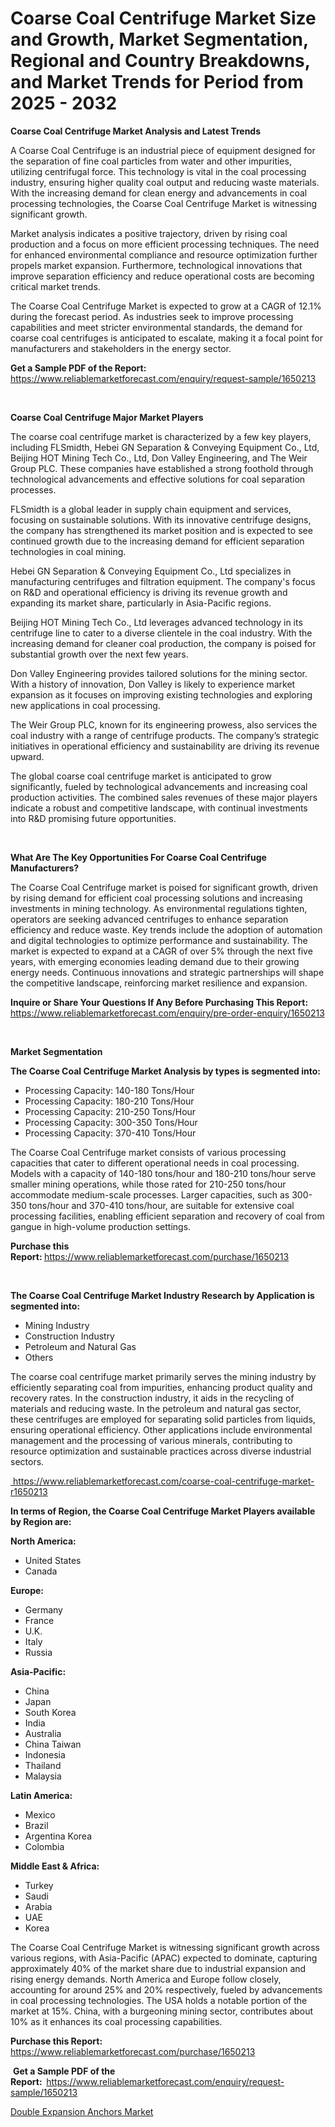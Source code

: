 <p><h1>Coarse Coal Centrifuge Market Size and Growth, Market Segmentation, Regional and Country Breakdowns, and Market Trends for Period from 2025 -  2032</h1></p><p><strong>Coarse Coal Centrifuge Market Analysis and Latest Trends</strong></p>
<p><p>A Coarse Coal Centrifuge is an industrial piece of equipment designed for the separation of fine coal particles from water and other impurities, utilizing centrifugal force. This technology is vital in the coal processing industry, ensuring higher quality coal output and reducing waste materials. With the increasing demand for clean energy and advancements in coal processing technologies, the Coarse Coal Centrifuge Market is witnessing significant growth.</p><p>Market analysis indicates a positive trajectory, driven by rising coal production and a focus on more efficient processing techniques. The need for enhanced environmental compliance and resource optimization further propels market expansion. Furthermore, technological innovations that improve separation efficiency and reduce operational costs are becoming critical market trends.</p><p>The Coarse Coal Centrifuge Market is expected to grow at a CAGR of 12.1% during the forecast period. As industries seek to improve processing capabilities and meet stricter environmental standards, the demand for coarse coal centrifuges is anticipated to escalate, making it a focal point for manufacturers and stakeholders in the energy sector.</p></p>
<p><strong>Get a Sample PDF of the Report:&nbsp;</strong> <a href="https://www.reliablemarketforecast.com/enquiry/request-sample/1650213?utm_campaign=2255&utm_medium=2&utm_source=Github&utm_content=ia&utm_term=17022025&utm_id=coarse-coal-centrifuge">https://www.reliablemarketforecast.com/enquiry/request-sample/1650213</a></p>
<p>&nbsp;</p>
<p><strong>Coarse Coal Centrifuge Major Market Players</strong></p>
<p><p>The coarse coal centrifuge market is characterized by a few key players, including FLSmidth, Hebei GN Separation & Conveying Equipment Co., Ltd, Beijing HOT Mining Tech Co., Ltd, Don Valley Engineering, and The Weir Group PLC. These companies have established a strong foothold through technological advancements and effective solutions for coal separation processes.</p><p>FLSmidth is a global leader in supply chain equipment and services, focusing on sustainable solutions. With its innovative centrifuge designs, the company has strengthened its market position and is expected to see continued growth due to the increasing demand for efficient separation technologies in coal mining.</p><p>Hebei GN Separation & Conveying Equipment Co., Ltd specializes in manufacturing centrifuges and filtration equipment. The company's focus on R&D and operational efficiency is driving its revenue growth and expanding its market share, particularly in Asia-Pacific regions.</p><p>Beijing HOT Mining Tech Co., Ltd leverages advanced technology in its centrifuge line to cater to a diverse clientele in the coal industry. With the increasing demand for cleaner coal production, the company is poised for substantial growth over the next few years.</p><p>Don Valley Engineering provides tailored solutions for the mining sector. With a history of innovation, Don Valley is likely to experience market expansion as it focuses on improving existing technologies and exploring new applications in coal processing.</p><p>The Weir Group PLC, known for its engineering prowess, also services the coal industry with a range of centrifuge products. The company’s strategic initiatives in operational efficiency and sustainability are driving its revenue upward.</p><p>The global coarse coal centrifuge market is anticipated to grow significantly, fueled by technological advancements and increasing coal production activities. The combined sales revenues of these major players indicate a robust and competitive landscape, with continual investments into R&D promising future opportunities.</p></p>
<p>&nbsp;</p>
<p><strong>What Are The Key Opportunities For Coarse Coal Centrifuge Manufacturers?</strong></p>
<p><p>The Coarse Coal Centrifuge market is poised for significant growth, driven by rising demand for efficient coal processing solutions and increasing investments in mining technology. As environmental regulations tighten, operators are seeking advanced centrifuges to enhance separation efficiency and reduce waste. Key trends include the adoption of automation and digital technologies to optimize performance and sustainability. The market is expected to expand at a CAGR of over 5% through the next five years, with emerging economies leading demand due to their growing energy needs. Continuous innovations and strategic partnerships will shape the competitive landscape, reinforcing market resilience and expansion.</p></p>
<p><strong>Inquire or Share Your Questions If Any Before Purchasing This Report:</strong> <a href="https://www.reliablemarketforecast.com/enquiry/pre-order-enquiry/1650213?utm_campaign=2255&utm_medium=2&utm_source=Github&utm_content=ia&utm_term=17022025&utm_id=coarse-coal-centrifuge">https://www.reliablemarketforecast.com/enquiry/pre-order-enquiry/1650213</a></p>
<p>&nbsp;</p>
<p><strong>Market Segmentation</strong></p>
<p><strong>The Coarse Coal Centrifuge Market Analysis by types is segmented into:</strong></p>
<p><ul><li>Processing Capacity: 140-180 Tons/Hour</li><li>Processing Capacity: 180-210 Tons/Hour</li><li>Processing Capacity: 210-250 Tons/Hour</li><li>Processing Capacity: 300-350 Tons/Hour</li><li>Processing Capacity: 370-410 Tons/Hour</li></ul></p>
<p><p>The Coarse Coal Centrifuge market consists of various processing capacities that cater to different operational needs in coal processing. Models with a capacity of 140-180 tons/hour and 180-210 tons/hour serve smaller mining operations, while those rated for 210-250 tons/hour accommodate medium-scale processes. Larger capacities, such as 300-350 tons/hour and 370-410 tons/hour, are suitable for extensive coal processing facilities, enabling efficient separation and recovery of coal from gangue in high-volume production settings.</p></p>
<p><strong>Purchase this Report:&nbsp;</strong><a href="https://www.reliablemarketforecast.com/purchase/1650213?utm_campaign=2255&utm_medium=2&utm_source=Github&utm_content=ia&utm_term=17022025&utm_id=coarse-coal-centrifuge">https://www.reliablemarketforecast.com/purchase/1650213</a></p>
<p>&nbsp;</p>
<p><strong>The Coarse Coal Centrifuge Market Industry Research by Application is segmented into:</strong></p>
<p><ul><li>Mining Industry</li><li>Construction Industry</li><li>Petroleum and Natural Gas</li><li>Others</li></ul></p>
<p><p>The coarse coal centrifuge market primarily serves the mining industry by efficiently separating coal from impurities, enhancing product quality and recovery rates. In the construction industry, it aids in the recycling of materials and reducing waste. In the petroleum and natural gas sector, these centrifuges are employed for separating solid particles from liquids, ensuring operational efficiency. Other applications include environmental management and the processing of various minerals, contributing to resource optimization and sustainable practices across diverse industrial sectors.</p></p>
<p><a href="https://www.reliablemarketforecast.com/coarse-coal-centrifuge-market-r1650213?utm_campaign=2255&utm_medium=2&utm_source=Github&utm_content=ia&utm_term=17022025&utm_id=coarse-coal-centrifuge">&nbsp;https://www.reliablemarketforecast.com/coarse-coal-centrifuge-market-r1650213</a></p>
<p><strong>In terms of Region, the Coarse Coal Centrifuge Market Players available by Region are:</strong></p>
<p>
    <p> <strong> North America: </strong>
        <ul>
            <li>United States</li>
            <li>Canada</li>
        </ul>
        </p> 
    <p> <strong> Europe: </strong>
        <ul>
            <li>Germany</li>
            <li>France</li>
            <li>U.K.</li>
            <li>Italy</li>
            <li>Russia</li>
        </ul>
        </p> 
    <p> <strong> Asia-Pacific: </strong>
        <ul>
            <li>China</li>
            <li>Japan</li>
            <li>South Korea</li>
            <li>India</li>
            <li>Australia</li>
            <li>China Taiwan</li>
            <li>Indonesia</li>
            <li>Thailand</li>
            <li>Malaysia</li>
        </ul>
        </p> 
    <p> <strong> Latin America: </strong>
        <ul>
            <li>Mexico</li>
            <li>Brazil</li>
            <li>Argentina Korea</li>
            <li>Colombia</li>
        </ul>
        </p> 
    <p> <strong> Middle East & Africa: </strong>
        <ul>
            <li>Turkey</li>
            <li>Saudi</li>
            <li>Arabia</li>
            <li>UAE</li>
            <li>Korea</li>
        </ul>
    </p>
    </p>
<p><p>The Coarse Coal Centrifuge Market is witnessing significant growth across various regions, with Asia-Pacific (APAC) expected to dominate, capturing approximately 40% of the market share due to industrial expansion and rising energy demands. North America and Europe follow closely, accounting for around 25% and 20% respectively, fueled by advancements in coal processing technologies. The USA holds a notable portion of the market at 15%. China, with a burgeoning mining sector, contributes about 10% as it enhances its coal processing capabilities.</p></p>
<p><strong>Purchase this Report: </strong><a href="https://www.reliablemarketforecast.com/purchase/1650213?utm_campaign=2255&utm_medium=2&utm_source=Github&utm_content=ia&utm_term=17022025&utm_id=coarse-coal-centrifuge">https://www.reliablemarketforecast.com/purchase/1650213</a></p>
<p>&nbsp;<strong>Get a Sample PDF of the Report:&nbsp;&nbsp;</strong><a href="https://www.reliablemarketforecast.com/enquiry/request-sample/1650213?utm_campaign=2255&utm_medium=2&utm_source=Github&utm_content=ia&utm_term=17022025&utm_id=coarse-coal-centrifuge">https://www.reliablemarketforecast.com/enquiry/request-sample/1650213</a></p>
<p><strong></strong></p>
<p><p><a href="https://github.com/sholympia197070/Market-Research-Report-List-1/blob/main/double-expansion-anchors-market.md?utm_campaign=2255&utm_medium=2&utm_source=Github&utm_content=ia&utm_term=17022025&utm_id=coarse-coal-centrifuge">Double Expansion Anchors Market</a></p></p>